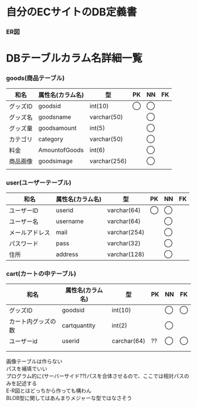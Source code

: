 # 自分のECサイトのDB定義書
### ER図

# DBテーブルカラム名詳細一覧

### goods(商品テーブル)
|和名|属性名(カラム名)|型|PK|NN|FK|
|---|---|---|---|---|---|
|グッズID|goodsid|int(10)|◯|◯||
|グッズ名|goodsname|varchar(50)||◯||
|グッズ量|goodsamount|int(5)||◯||
|カテゴリ|category|varchar(50)||◯||
|料金|AmountofGoods|int(6)||◯||
|商品画像|goodsimage|varchar(256)||◯||/*相対パスを記述する*/
|||||||

### user(ユーザーテーブル)
|和名|属性名(カラム名)|型|PK|NN|FK|
|---|---|---|---|---|---|
|ユーザーID|userid|varchar(64)|◯|◯||
|ユーザー名|username|varchar(64)||◯||
|メールアドレス|mail|varchar(254)||◯||/*RFC5321 4.5.3で規定されている。*/
|パスワード|pass|varchar(32)||◯||
|住所|address|varchar(128)||◯||



### cart(カートの中テーブル)
|和名|属性名(カラム名)|型|PK|NN|FK|
|---|---|---|---|---|---|
|グッズID|goodsid|int(10)||◯|◯|
|カート内グッズの数|cartquantity|int(2)||◯||
|ユーザーid|userid|carchar(64)|??|◯|◯|
|||||||
|||||||


画像テーブルは作らない<br>
パスを補填でいい<br>
プログラム的に(サーバーサイド??)パスを合体させるので、ここでは相対パスのみを記述する<br>
E-R図とはどっちから作っても構わん<br>
BLOB型に関してはあんまりメジャーな型ではなさそう<br>
